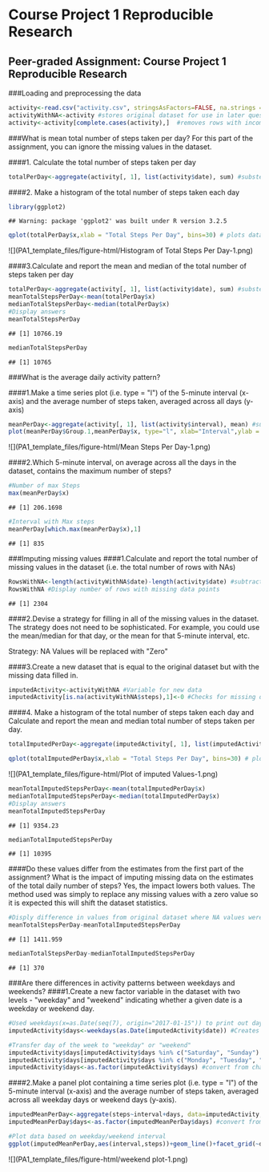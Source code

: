 # Course Project 1 Reproducible Research



## Peer-graded Assignment: Course Project 1 Reproducible Research

###Loading and preprocessing the data


```r
activity<-read.csv("activity.csv", stringsAsFactors=FALSE, na.strings = "NA") #Read in Dataset (Make sure to set working Directory)
activityWithNA<-activity #stores original dataset for use in later question
activity<-activity[complete.cases(activity),]  #removes rows with incomplete data 
```


###What is mean total number of steps taken per day? For this part of the assignment, you can ignore the missing values in the dataset.

####1. Calculate the total number of steps taken per day


```r
totalPerDay<-aggregate(activity[, 1], list(activity$date), sum) #substes data based on dates and sums data per day
```

####2. Make a histogram of the total number of steps taken each day


```r
library(ggplot2) 
```

```
## Warning: package 'ggplot2' was built under R version 3.2.5
```

```r
qplot(totalPerDay$x,xlab = "Total Steps Per Day", bins=30) # plots data
```

![](PA1_template_files/figure-html/Histogram of Total Steps Per Day-1.png)<!-- -->

####3.Calculate and report the mean and median of the total number of steps taken per day


```r
totalPerDay<-aggregate(activity[, 1], list(activity$date), sum) #substes data based on dates
meanTotalStepsPerDay<-mean(totalPerDay$x) 
medianTotalStepsPerDay<-median(totalPerDay$x) 
#Display answers
meanTotalStepsPerDay
```

```
## [1] 10766.19
```

```r
medianTotalStepsPerDay
```

```
## [1] 10765
```

###What is the average daily activity pattern?

####1.Make a time series plot (i.e. type = "l") of the 5-minute interval (x-axis) and the average number of steps taken, averaged across all days (y-axis)

```r
meanPerDay<-aggregate(activity[, 1], list(activity$interval), mean) #substes data based on Interval
plot(meanPerDay$Group.1,meanPerDay$x, type="l", xlab="Interval",ylab = "Mean Steps Per Day")
```

![](PA1_template_files/figure-html/Mean Steps Per Day-1.png)<!-- -->

####2.Which 5-minute interval, on average across all the days in the dataset, contains the maximum number of steps?

```r
#Number of max Steps
max(meanPerDay$x)
```

```
## [1] 206.1698
```

```r
#Interval with Max steps
meanPerDay[which.max(meanPerDay$x),1]
```

```
## [1] 835
```

###Imputing missing values
####1.Calculate and report the total number of missing values in the dataset (i.e. the total number of rows with NAs)

```r
RowsWithNA<-length(activityWithNA$date)-length(activity$date) #subtracts dataset where NA rows were removed from original dataset 
RowsWithNA #Display number of rows with missing data points
```

```
## [1] 2304
```

####2.Devise a strategy for filling in all of the missing values in the dataset. The strategy does not need to be sophisticated. For example, you could use the mean/median for that day, or the mean for that 5-minute interval, etc.

Strategy: NA Values will be replaced with "Zero"

####3.Create a new dataset that is equal to the original dataset but with the missing data filled in.

```r
imputedActivity<-activityWithNA #Variable for new data
imputedActivity[is.na(activityWithNA$steps),1]<-0 #Checks for missing data and assigns zero in the "Steps" Column
```

####4. Make a histogram of the total number of steps taken each day and Calculate and report the mean and median total number of steps taken per day. 


```r
totalImputedPerDay<-aggregate(imputedActivity[, 1], list(imputedActivity$date), sum) #substes data based on dates and sums data per day

qplot(totalImputedPerDay$x,xlab = "Total Steps Per Day", bins=30) # plots data
```

![](PA1_template_files/figure-html/Plot of imputed Values-1.png)<!-- -->

```r
meanTotalImputedStepsPerDay<-mean(totalImputedPerDay$x) 
medianTotalImputedStepsPerDay<-median(totalImputedPerDay$x) 
#Display answers
meanTotalImputedStepsPerDay
```

```
## [1] 9354.23
```

```r
medianTotalImputedStepsPerDay
```

```
## [1] 10395
```

####Do these values differ from the estimates from the first part of the assignment? What is the impact of imputing missing data on the estimates of the total daily number of steps?
Yes, the impact lowers both values. The method used was simply to replace any missing values with a zero value so it is expected this will shift the dataset statistics.


```r
#Disply difference in values from original dataset where NA values were ignored:
meanTotalStepsPerDay-meanTotalImputedStepsPerDay
```

```
## [1] 1411.959
```

```r
medianTotalStepsPerDay-medianTotalImputedStepsPerDay
```

```
## [1] 370
```

###Are there differences in activity patterns between weekdays and weekends?
####1.Create a new factor variable in the dataset with two levels - "weekday" and "weekend" indicating whether a given date is a weekday or weekend day.

```r
#Used weekdays(x=as.Date(seq(7), origin="2017-01-15")) to print out days of week
imputedActivity$days<-weekdays(as.Date(imputedActivity$date)) #Creates a new column and fills it with the day of the week based on the date

#Transfer day of the week to "weekday" or "weekend"
imputedActivity$days[imputedActivity$days %in% c("Saturday", "Sunday") ] <- "weekend" 
imputedActivity$days[imputedActivity$days %in% c("Monday", "Tuesday", "Wednesday", "Thursday", "Friday" ) ] <- "weekday"
imputedActivity$days<-as.factor(imputedActivity$days) #convert from char to factor
```
####2.Make a panel plot containing a time series plot (i.e. type = "l") of the 5-minute interval (x-axis) and the average number of steps taken, averaged across all weekday days or weekend days (y-axis).

```r
imputedMeanPerDay<-aggregate(steps~interval+days, data=imputedActivity, mean) #Finds mean and groups based on interval
imputedMeanPerDay$days<-as.factor(imputedMeanPerDay$days) #convert from char to factor

#Plot data based on weekday/weekend interval
ggplot(imputedMeanPerDay,aes(interval,steps))+geom_line()+facet_grid(~days)# weekdays(as.Date(imputedActivity$date))
```

![](PA1_template_files/figure-html/weekend plot-1.png)<!-- -->
